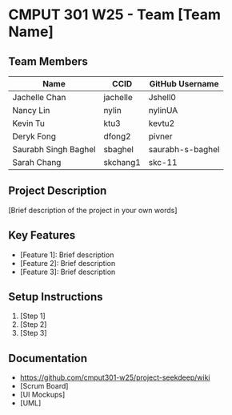 # CMPUT 301 W25 - Team [Team Name]

## Team Members

| Name        | CCID   | GitHub Username |
| ----------- | ------ | --------------- |
| Jachelle Chan | jachelle | Jshell0     |
| Nancy Lin | nylin | nylinUA     |
| Kevin Tu | ktu3 | kevtu2     |
| Deryk Fong | dfong2 | pivner     |
| Saurabh Singh Baghel | sbaghel | saurabh-s-baghel     |
| Sarah Chang | skchang1 | skc-11     |

## Project Description

[Brief description of the project in your own words]

## Key Features

- [Feature 1]: Brief description
- [Feature 2]: Brief description
- [Feature 3]: Brief description

## Setup Instructions

1. [Step 1]
2. [Step 2]
3. [Step 3]

## Documentation

- https://github.com/cmput301-w25/project-seekdeep/wiki
- [Scrum Board]
- [UI Mockups]
- [UML]
